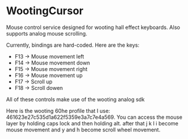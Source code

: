 # WootingCursor
Mouse control service designed for wooting hall effect keyboards. Also supports analog mouse scrolling. 

Currently, bindings are hard-coded. Here are the keys: 

* F13 -> Mouse movement left
* F14 -> Mouse movement down
* F15 -> Mouse movement right
* F16 -> Mouse movement up
* F17 -> Scroll up
* F18 -> Scroll dowen

All of these controls make use of the wooting analog sdk

Here is the wooting 60he profile that I use: 461623e27c535d1a622f5359e3a7c7e4a569. You can access the mouse layer by holding caps lock and then holding alt. after that j k l i become mouse movement and y and h become scroll wheel movement. 
